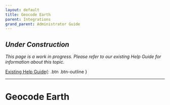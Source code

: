 ```yaml
---
layout: default
title: Geocode Earth
parent: Integrations
grand_parent: Administrator Guide
---
```


## *Under Construction*

*This page is a work in progress. Please refer to our existing Help Guide for information about this topic.*

[Existing Help Guide](https://help.pozi.com/search?query=geocode+earth){: .btn .btn-outline }

---

# Geocode Earth
